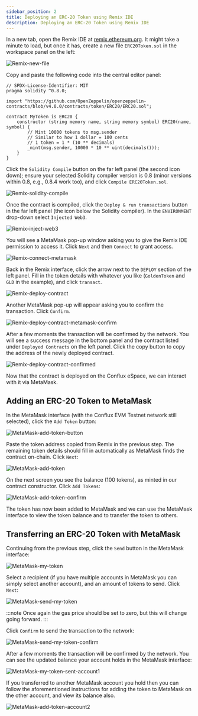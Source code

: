 ```yaml
---
sidebar_position: 2
title: Deploying an ERC-20 Token using Remix IDE
description: Deploying an ERC-20 Token using Remix IDE
---
```


In a new tab, open the Remix IDE at [remix.ethereum.org](https://remix.ethereum.org).
It might take a minute to load, but once it has, create a new file `ERC20Token.sol` in the workspace panel on the left:

![Remix-new-file](../img/remix_new_file-1.png)

Copy and paste the following code into the central editor panel:

```solidity
// SPDX-License-Identifier: MIT
pragma solidity ^0.8.0;

import "https://github.com/OpenZeppelin/openzeppelin-contracts/blob/v4.0.0/contracts/token/ERC20/ERC20.sol";

contract MyToken is ERC20 {
    constructor (string memory name, string memory symbol) ERC20(name, symbol) {
        // Mint 10000 tokens to msg.sender
        // Similar to how 1 dollar = 100 cents
        // 1 token = 1 * (10 ** decimals)
        _mint(msg.sender, 10000 * 10 ** uint(decimals()));
    }
}
```

Click the `Solidity Compile` button on the far left panel (the second icon down);
ensure your selected Solidity compiler version is 0.8 (minor versions within 0.8, e.g., 0.8.4 work too), and click `Compile ERC20Token.sol`.


![Remix-solidity-compile](../img/remix_solidity_compile-1f459820c9caef73c47d3af1c87e71a6-1f459820c9caef73c47d3af1c87e71a6.png)

Once the contract is compiled, click the `Deploy & run transactions` button in the far left panel (the icon below the Solidity compiler).
In the `ENVIRONMENT` drop-down select `Injected Web3`.

![Remix-inject-web3](../img/remix_injected_web3-dbb0d671a1703239451d7d4e133f68ba-dbb0d671a1703239451d7d4e133f68ba.png)

You will see a MetaMask pop-up window asking you to give the Remix IDE permission to access it.
Click `Next` and then `Connect` to grant access.

![Remix-connect-metamask](../img/remix_connect_with_metamask-9d8214740f372d3b41e489cbe23c5884-9d8214740f372d3b41e489cbe23c5884.png)

Back in the Remix interface, click the arrow next to the `DEPLOY` section of the left panel.
Fill in the token details with whatever you like (`GoldenToken` and `GLD` in the example), and click `transact`.

![Remix-deploy-contract](../img/remix_deploy_contract-6423d60330003a7ffc0dc28ee5cd8178-6423d60330003a7ffc0dc28ee5cd8178.png)

Another MetaMask pop-up will appear asking you to confirm the transaction.
Click `Confirm`.

![Remix-deploy-contract-metamask-confirm](../img/remix_deploy_contract_metamask_confirm-6b4f8c2a751ec4a4b6ad9df96584c623-6b4f8c2a751ec4a4b6ad9df96584c623.png)


After a few moments the transaction will be confirmed by the network.
You will see a success message in the bottom panel and the contract listed under `Deployed Contracts` on the left panel.
Click the copy button to copy the address of the newly deployed contract.

![Remix-deploy-contract-confirmed](../img/remix_deploy_contract_confirmed-59390e985747c30736f46356a88b4ff1-59390e985747c30736f46356a88b4ff1.png)


Now that the contract is deployed on the Conflux eSpace, we can interact with it via MetaMask.

## Adding an ERC-20 Token to MetaMask

In the MetaMask interface (with the Conflux EVM Testnet network still selected), click the `Add Token` button:

![MetaMask-add-token-button](../img/metam-import-token-b2a756a7a4ed3ac17f1a75fca77bf738.png)


Paste the token address copied from Remix in the previous step.
The remaining token details should fill in automatically as MetaMask finds the contract on-chain.
Click `Next`:

![MetaMask-add-token](../img/mm-import-token-short-1-71f005c4fdb996d2a4b5651ceb6bc7bd.png)


On the next screen you see the balance (100 tokens), as minted in our contract constructor.
Click `Add Tokens`:

![MetaMask-add-token-confirm](../img/mm-import-token-short-2.png)



The token has now been added to MetaMask and we can use the MetaMask interface to view the token balance and to transfer the token to others.

## Transferring an ERC-20 Token with MetaMask

Continuing from the previous step, click the `Send` button in the MetaMask interface:

![MetaMask-my-token](../img/start-send-gld-b56abfa83bb02864b94c3a5adcbcc0d0.jpeg)


Select a recipient (if you have multiple accounts in MetaMask you can simply select another account), and an amount of tokens to send.
Click `Next`:

![MetaMask-send-my-token](../img/send-gld-1-da8b6feee94ca0dfe89afc5118267c89.jpeg)

:::note
Once again the gas price should be set to zero, but this will change going forward.
:::

Click `Confirm` to send the transaction to the network:


![MetaMask-send-my-token-confirm](../img/send-gld-confirm-7789e263d3d53e45e2e4bebbf1d057cb.jpeg)

After a few moments the transaction will be confirmed by the network.
You can see the updated balance your account holds in the MetaMask interface:

![MetaMask-my-token-sent-account1](../img/token-transfer-balance-changed-24a5b4588118295da68d10d9a3cea0cf.jpeg)

If you transferred to another MetaMask account you hold then you can follow the aforementioned instructions for adding the token to MetaMask on the other account, and view its balance also.


![MetaMask-add-token-account2](../img/mm-token-balance-changed-c59c6e2434009c0dcb6e03ef79ba5e60.png)

